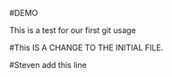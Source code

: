 #DEMO

This is a test for our first git usage

#This IS A CHANGE TO THE INITIAL FILE.

#Steven add this line